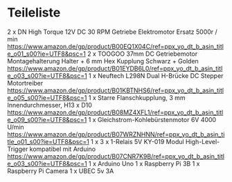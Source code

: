 # Teileliste

2 x DN High Torque 12V DC 30 RPM Getriebe Elektromotor Ersatz 5000r / min https://www.amazon.de/gp/product/B00EQ1X04C/ref=ppx_yo_dt_b_asin_title_o01_s00?ie=UTF8&psc=1
2 x TOOGOO 37mm DC Getriebemotor Montagehalterung Halter + 6 mm Hex Kupplung Schwarz + Golden https://www.amazon.de/gp/product/B01EYDB6L0/ref=ppx_yo_dt_b_asin_title_o03_s00?ie=UTF8&psc=1
1 x Neuftech L298N Dual H-Brücke DC Stepper Motortreiber https://www.amazon.de/gp/product/B01KBTNHS6/ref=ppx_yo_dt_b_asin_title_o05_s00?ie=UTF8&psc=1
1 x Starre Flanschkupplung, 3 mm Innendurchmesser, H13 x D10 https://www.amazon.de/gp/product/B08MZ4XFL1/ref=ppx_yo_dt_b_asin_title_o09_s00?ie=UTF8&psc=1
1 x Gleichstrom-Kohlebürstenmotor 6V 4000 U/min https://www.amazon.de/gp/product/B07WRZNHNN/ref=ppx_yo_dt_b_asin_title_o01_s00?ie=UTF8&psc=1
1 x 3 x 1-Relais 5V KY-019 Modul High-Level-Trigger kompatibel mit Arduino  https://www.amazon.de/gp/product/B07CNR7K9B/ref=ppx_yo_dt_b_asin_title_o03_s00?ie=UTF8&psc=1
1 x Arduino Uno
1 x Raspberry Pi 3B
1 x Raspberry Pi Camera
1 x UBEC 5v 3A

